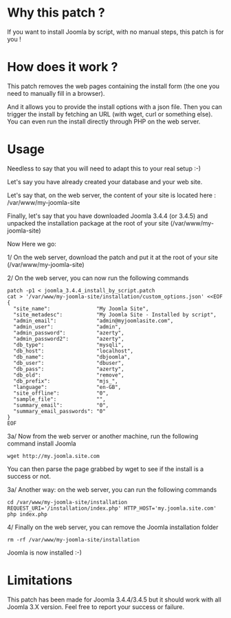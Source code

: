 # Why this patch ?

If you want to install Joomla by script, with no manual steps, this patch is for you !

# How does it work ?

This patch removes the web pages containing the install form (the one you need to manually fill in a browser).

And it allows you to provide the install options with a json file. Then you can trigger the install by fetching an URL (with wget, curl or something else). You can even run the install directly through PHP on the web server.

# Usage

Needless to say that you will need to adapt this to your real setup :-)

Let's say you have already created your database and your web site.

Let's say that, on the web server, the content of your site is located here : /var/www/my-joomla-site

Finally, let's say that you have downloaded Joomla 3.4.4 (or 3.4.5) and unpacked the installation package at the root of your site (/var/www/my-joomla-site)

Now Here we go:

1/ On the web server, download the patch and put it at the root of your site (/var/www/my-joomla-site)

2/ On the web server, you can now run the following commands
~~~
patch -p1 < joomla_3.4.4_install_by_script.patch
cat > '/var/www/my-joomla-site/installation/custom_options.json' <<EOF
{
  "site_name":               "My Joomla Site",
  "site_metadesc":           "My Joomla Site - Installed by script",
  "admin_email":             "admin@myjoomlasite.com",
  "admin_user":              "admin",
  "admin_password":          "azerty",
  "admin_password2":         "azerty",
  "db_type":                 "mysqli",
  "db_host":                 "localhost",
  "db_name":                 "dbjoomla",
  "db_user":                 "dbuser",
  "db_pass":                 "azerty",
  "db_old":                  "remove",
  "db_prefix":               "mjs_",
  "language":                "en-GB",
  "site_offline":            "0",
  "sample_file":             "",
  "summary_email":           "0",
  "summary_email_passwords": "0"
}
EOF
~~~

3a/ Now from the web server or another machine, run the following command install Joomla
~~~
wget http://my.joomla.site.com
~~~

You can then parse the page grabbed by wget to see if the install is a success or not.

3a/ Another way: on the web server, you can run the following commands
~~~
cd /var/www/my-joomla-site/installation
REQUEST_URI='/installation/index.php' HTTP_HOST='my.joomla.site.com' php index.php
~~~

4/ Finally on the web server, you can remove the Joomla installation folder
~~~
rm -rf /var/www/my-joomla-site/installation
~~~

Joomla is now installed :-)

# Limitations

This patch has been made for Joomla 3.4.4/3.4.5 but it should work with all Joomla 3.X version.
Feel free to report your success or failure.
